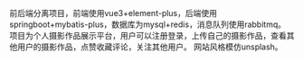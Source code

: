 前后端分离项目，前端使用vue3+element-plus，后端使用springboot+mybatis-plus，数据库为mysql+redis，消息队列使用rabbitmq。
项目为个人摄影作品展示平台，用户可以注册登录，上传自己的摄影作品，查看其他用户的摄影作品，点赞收藏评论，关注其他用户。
网站风格模仿unsplash。

